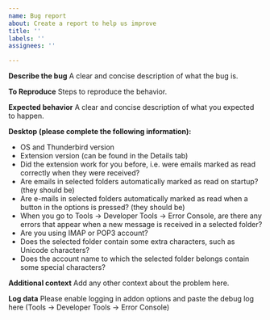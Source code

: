 ```yaml
---
name: Bug report
about: Create a report to help us improve
title: ''
labels: ''
assignees: ''

---
```


**Describe the bug**
A clear and concise description of what the bug is.

**To Reproduce**
Steps to reproduce the behavior.

**Expected behavior**
A clear and concise description of what you expected to happen.

**Desktop (please complete the following information):**
- OS and Thunderbird version
- Extension version (can be found in the Details tab)
- Did the extension work for you before, i.e. were emails marked as read correctly when they were received?
- Are emails in selected folders automatically marked as read on startup? (they should be)
- Are e-mails in selected folders automatically marked as read when a button in the options is pressed? (they should be)
- When you go to Tools -> Developer Tools -> Error Console, are there any errors that appear when a new message is received in a selected folder?
- Are you using IMAP or POP3 account?
- Does the selected folder contain some extra characters, such as Unicode characters?
- Does the account name to which the selected folder belongs contain some special characters?

**Additional context**
Add any other context about the problem here.

**Log data**
Please enable logging in addon options and paste the debug log here (Tools -> Developer Tools -> Error Console)
